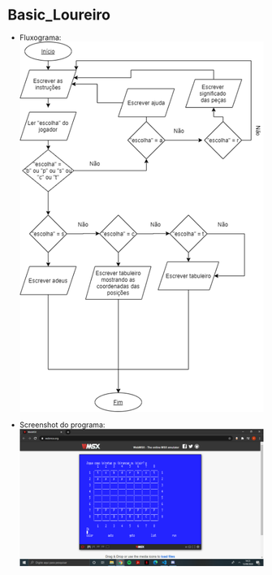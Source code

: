 # Basic_Loureiro

- Fluxograma:
![](Imagens/fluxograma.png)

- Screenshot do programa:
![](Imagens/Loureiro_Screenshot.PNG)
